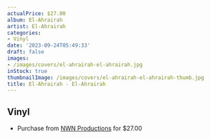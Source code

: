 ```yaml
---
actualPrice: $27.00
album: El-Ahrairah
artist: El-Ahrairah
categories:
- Vinyl
date: '2023-09-24T05:49:33'
draft: false
images:
- /images/covers/el-ahrairah-el-ahrairah.jpg
inStock: true
thumbnailImage: /images/covers/el-ahrairah-el-ahrairah-thumb.jpg
title: El-Ahrairah - El-Ahrairah
---
```


## Vinyl
* Purchase from [NWN Productions](http://shop.nwnprod.com/index.php?route=product/product&path=75&product_id=26814&sort=pd.name&order=ASC) for $27.00
